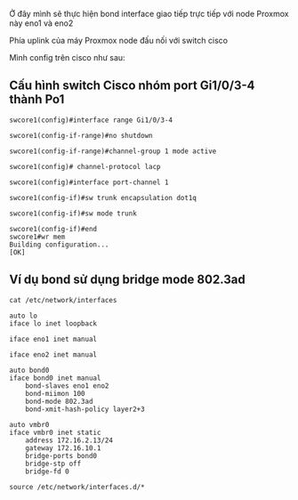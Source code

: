 Ở đây mình sẽ thực hiện bond interface giao tiếp trực tiếp với node Proxmox này eno1 và eno2

Phía uplink của máy Proxmox node đấu nối với switch cisco

Mình config trên cisco như sau:

## Cấu hình switch Cisco nhóm port Gi1/0/3-4 thành Po1

    swcore1(config)#interface range Gi1/0/3-4

    swcore1(config-if-range)#no shutdown

    swcore1(config-if-range)#channel-group 1 mode active

    swcore1(config)# channel-protocol lacp

    swcore1(config)#interface port-channel 1

    swcore1(config-if)#sw trunk encapsulation dot1q

    swcore1(config-if)#sw mode trunk

    swcore1(config-if)#end
    swcore1#wr mem
    Building configuration...
    [OK]

## Ví dụ bond sử dụng bridge mode 802.3ad

``cat /etc/network/interfaces``

    auto lo
    iface lo inet loopback

    iface eno1 inet manual

    iface eno2 inet manual

    auto bond0
    iface bond0 inet manual
        bond-slaves eno1 eno2
        bond-miimon 100
        bond-mode 802.3ad
        bond-xmit-hash-policy layer2+3

    auto vmbr0
    iface vmbr0 inet static
        address 172.16.2.13/24
        gateway 172.16.10.1
        bridge-ports bond0
        bridge-stp off
        bridge-fd 0

    source /etc/network/interfaces.d/*